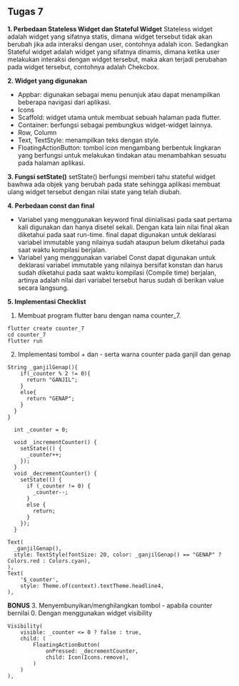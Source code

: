 ## Tugas 7
**1. Perbedaan Stateless Widget dan Stateful Widget**
Stateless widget adalah widget yang sifatnya statis, dimana widget tersebut tidak akan berubah jika ada interaksi dengan user, contohnya adalah icon. Sedangkan Stateful widget adalah widget yang sifatnya dinamis, dimana ketika user melakukan interaksi dengan widget tersebut, maka akan terjadi perubahan pada widget tersebut, contohnya adalah Chekcbox.

**2. Widget yang digunakan**
- Appbar: digunakan sebagai menu penunjuk atau dapat menampilkan beberapa navigasi dari aplikasi.
- Icons
- Scaffold: widget utama untuk membuat sebuah halaman pada flutter.
- Container: berfungsi sebagai pembungkus widget-widget lainnya.
- Row, Column
- Text, TextStyle: menampilkan teks dengan style.
- FloatingActionButton: tombol icon mengambang berbentuk lingkaran yang berfungsi untuk melakukan tindakan atau menambahkan sesuatu pada halaman aplikasi.

**3. Fungsi setState()**
setState() berfungsi memberi tahu stateful widget bawhwa ada objek yang berubah pada state sehingga aplikasi membuat ulang widget tersebut dengan nilai state yang telah diubah.

**4. Perbedaan const dan final**
- Variabel yang menggunakan keyword final diinialisasi pada saat pertama kali digunakan dan hanya disetel sekali. Dengan kata lain nilai final akan diketahui pada saat run-time. final dapat digunakan untuk deklarasi variabel immutable yang nilainya sudah ataupun belum diketahui pada saat waktu kompilasi berjalan.
- Variabel yang menggunakan variabel Const dapat digunakan untuk deklarasi variabel immutable yang nilainya bersifat konstan dan harus sudah diketahui pada saat waktu kompilasi (Compile time) berjalan, artinya adalah nilai dari variabel tersebut harus sudah di berikan value secara langsung.

**5. Implementasi Checklist**
1. Membuat program flutter baru dengan nama counter_7.
```
flutter create counter_7
cd counter_7
flutter run
```
2. Implementasi tombol + dan - serta warna counter pada ganjil dan genap
```
String _ganjilGenap(){
    if(_counter % 2 != 0){
      return "GANJIL";
    }
    else{
      return "GENAP";
    }
  }
}
```
```
  int _counter = 0;

  void _incrementCounter() {
    setState(() {
      _counter++;
    });
  }
  void _decrementCounter() {
    setState(() {
      if (_counter != 0) {
        _counter--;
      }
      else {
        return;
      }
    });
  }
```
```
Text(
  _ganjilGenap(),
  style: TextStyle(fontSize: 20, color: _ganjilGenap() == "GENAP" ? Colors.red : Colors.cyan),
),
Text(
    '$_counter',
    style: Theme.of(context).textTheme.headline4,
),
```
**BONUS**
3. Menyembunyikan/menghilangkan tombol - apabila counter bernilai 0.
Dengan menggunakan widget visibility
```
Visibility(
    visible: _counter <= 0 ? false : true,
    child: (
        FloatingActionButton(
            onPressed: _decrementCounter,
            child: Icon(Icons.remove),
        )
    )
),
```